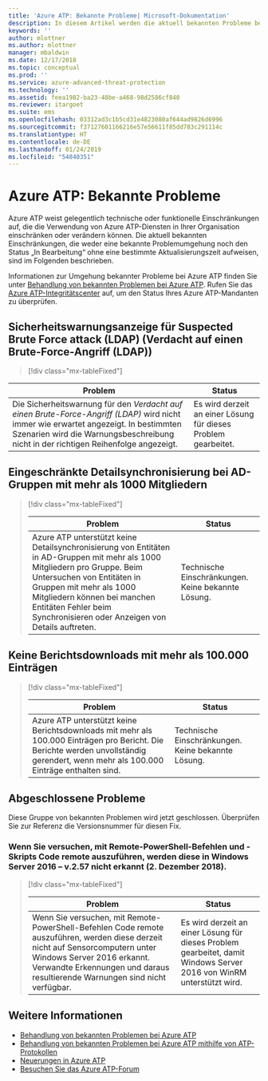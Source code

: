 ```yaml
---
title: 'Azure ATP: Bekannte Probleme| Microsoft-Dokumentation'
description: In diesem Artikel werden die aktuell bekannten Probleme bei Azure ATP beschrieben.
keywords: ''
author: mlottner
ms.author: mlottner
manager: mbaldwin
ms.date: 12/17/2018
ms.topic: conceptual
ms.prod: ''
ms.service: azure-advanced-threat-protection
ms.technology: ''
ms.assetid: feea1982-ba23-48be-a468-98d2586cf840
ms.reviewer: itargoet
ms.suite: ems
ms.openlocfilehash: 03312ad3c1b5cd31e4823080af644ad9826d6996
ms.sourcegitcommit: f37127601166216e57e56611f85dd783c291114c
ms.translationtype: HT
ms.contentlocale: de-DE
ms.lasthandoff: 01/24/2019
ms.locfileid: "54840351"
---
```

# <a name="azure-atp-known-issues"></a>Azure ATP: Bekannte Probleme

Azure ATP weist gelegentlich technische oder funktionelle Einschränkungen auf, die die Verwendung von Azure ATP-Diensten in Ihrer Organisation einschränken oder verändern können. Die aktuell bekannten Einschränkungen, die weder eine bekannte Problemumgehung noch den Status „In Bearbeitung“ ohne eine bestimmte Aktualisierungszeit aufweisen, sind im Folgenden beschrieben. 

Informationen zur Umgehung bekannter Probleme bei Azure ATP finden Sie unter [Behandlung von bekannten Problemen bei Azure ATP](troubleshooting-atp-known-issues.md). Rufen Sie das [Azure ATP-Integritätscenter](atp-health-center.md) auf, um den Status Ihres Azure ATP-Mandanten zu überprüfen. 

## <a name="suspected-brute-force-attack-ldap-security-alert-display"></a>Sicherheitswarnungsanzeige für Suspected Brute Force attack (LDAP) (Verdacht auf einen Brute-Force-Angriff (LDAP))
> [!div class="mx-tableFixed"] 

|Problem|Status|
|----|----|
Die Sicherheitswarnung für den *Verdacht auf einen Brute-Force-Angriff (LDAP)* wird nicht immer wie erwartet angezeigt. In bestimmten Szenarien wird die Warnungsbeschreibung nicht in der richtigen Reihenfolge angezeigt.| Es wird derzeit an einer Lösung für dieses Problem gearbeitet.| 

## <a name="ad-groups-with-more-than-1000-members-have-limited-detail-sync"></a>Eingeschränkte Detailsynchronisierung bei AD-Gruppen mit mehr als 1000 Mitgliedern
> [!div class="mx-tableFixed"]  
> 
> |Problem|Status|
> |----|----|
> |Azure ATP unterstützt keine Detailsynchronisierung von Entitäten in AD-Gruppen mit mehr als 1000 Mitgliedern pro Gruppe. Beim Untersuchen von Entitäten in Gruppen mit mehr als 1000 Mitgliedern können bei manchen Entitäten Fehler beim Synchronisieren oder Anzeigen von Details auftreten.|Technische Einschränkungen. Keine bekannte Lösung.|

## <a name="report-downloads-cannot-contain-more-than-100000-entries"></a>Keine Berichtsdownloads mit mehr als 100.000 Einträgen
> [!div class="mx-tableFixed"]  
> 
> |Problem|Status|
> |----|----|
> |Azure ATP unterstützt keine Berichtsdownloads mit mehr als 100.000 Einträgen pro Bericht. Die Berichte werden unvollständig gerendert, wenn mehr als 100.000 Einträge enthalten sind.|Technische Einschränkungen. Keine bekannte Lösung.|

## <a name="closed-issues"></a>Abgeschlossene Probleme

Diese Gruppe von bekannten Problemen wird jetzt geschlossen. Überprüfen Sie zur Referenz die Versionsnummer für diesen Fix.   
### <a name="remote-code-execution-attempts-using-remote-powershell-commands-or-scripts-are-not-detected-when-using-windows-server-2016---v257-december-2-2018"></a>Wenn Sie versuchen, mit Remote-PowerShell-Befehlen und -Skripts Code remote auszuführen, werden diese in Windows Server 2016 – v.2.57 nicht erkannt (2. Dezember 2018).
> [!div class="mx-tableFixed"]  
> 
> |Problem|Status|
> |----|----|
> |Wenn Sie versuchen, mit Remote-PowerShell-Befehlen Code remote auszuführen, werden diese derzeit nicht auf Sensorcomputern unter Windows Server 2016 erkannt. Verwandte Erkennungen und daraus resultierende Warnungen sind nicht verfügbar.|Es wird derzeit an einer Lösung für dieses Problem gearbeitet, damit Windows Server 2016 von WinRM unterstützt wird.|

## <a name="see-also"></a>Weitere Informationen

- [Behandlung von bekannten Problemen bei Azure ATP](troubleshooting-atp-known-issues.md)
- [Behandlung von bekannten Problemen bei Azure ATP mithilfe von ATP-Protokollen](troubleshooting-atp-using-logs.md)
- [Neuerungen in Azure ATP](atp-whats-new.md)
- [Besuchen Sie das Azure ATP-Forum](https://aka.ms/azureatpcommunity)